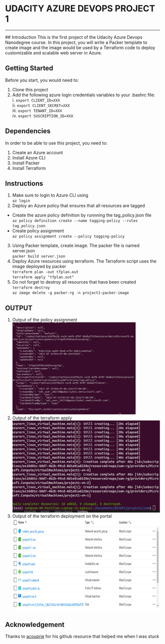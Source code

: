 # UDACITY AZURE DEVOPS PROJECT 1
<hr>
## Introduction
This is the first project of the Udacity Azure Devops Nanodegree course. In this project, you will write a Packer template to create image and the image would be used by a Terraform code to deploy customizable and scalable web server in Azure.

## Getting Started
Before you start, you would need to:
1. Clone this project
2. Add the following azure login credentials variables to your .bashrc file:<br>
    i.   `export CLIENT_ID=XXX` <br>
    ii.  `export CLIENT_SECRET=XXX` <br>
    iii. `export TENANT_ID=XXX` <br>
    iv.  `export SUSCRIPTION_ID=XXX` <br>
 
 ## Dependencies
In order to be able to use this project, you need to: <br>
1. Create an Azure account <br>
2. Install Azure CLI
3. Install Packer
4. Install Terraform

## Instructions
1. Make sure to login to Azure CLI using <br>
`az login`
2. Deploy an Azure policy that ensures that all resources are tagged <br>
* Create the azure policy definition by runnning the tag_policy.json file <br>
`az policy definition create --name tagging-policy --rules tag_policy.json`
* Create policy assignment <br>
`az policy assignment create --policy tagging-policy`
3. Using Packer template, create image. The packer file is named server.json <br>
`packer build server.json`
4. Deploy Azure resources using terraform. The Terraform script uses the image deployed by packer <br>
`terraform plan -out tfplan.out` <br>
`terraform apply "tfplan.out"`
5. Do not forget to destroy all resources that have been created <br>
`terraform destroy` <br>
`az image delete -g packer-rg -n project1-packer-image`

## OUTPUT
1. Output of the policy assignment <br>
    <img src="images/policy_assgnment.png" height="300px" />
2. Output of the terraform apply <br>
    <img src="images/terraform_apply.png" height="300px" />
3. Output of the terraform deployment on the portal<br>
    <img src="images/deployed_resources.png" height="300px" />

## Acknowledgement
Thanks to [acouprie](https://github.com/acouprie/udacity-azure-project1) for his github resource that helped me when I was stuck
